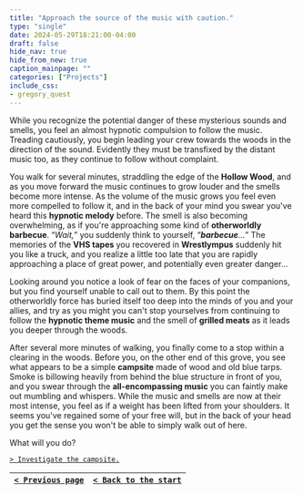 ```yaml
---
title: "Approach the source of the music with caution."
type: "single"
date: 2024-05-29T18:21:00-04:00
draft: false
hide_nav: true
hide_from_new: true
caption_mainpage: ""
categories: ["Projects"]
include_css:
- gregory_quest
---
```


While you recognize the potential danger of these mysterious sounds and smells, you feel an almost hypnotic compulsion to follow the music. Treading cautiously, you begin leading your crew towards the woods in the direction of the sound. Evidently they must be transfixed by the distant music too, as they continue to follow without complaint. 

You walk for several minutes, straddling the edge of the **Hollow Wood**, and as you move forward the music continues to grow louder and the smells become more intense. As the volume of the music grows you feel even more compelled to follow it, and in the back of your mind you swear you've heard this **hypnotic melody** before. The smell is also becoming overwhelming, as if you're approaching some kind of **otherworldly barbecue**. “*Wait,*” you suddenly think to yourself, “***barbecue**…*” The memories of the **VHS tapes** you recovered in **Wrestlympus** suddenly hit you like a truck, and you realize a little too late that you are rapidly approaching a place of great power, and potentially even greater danger…

Looking around you notice a look of fear on the faces of your companions, but you find yourself unable to call out to them. By this point the otherworldly force has buried itself too deep into the minds of you and your allies, and try as you might you can't stop yourselves from continuing to follow the **hypnotic theme music** and the smell of **grilled meats** as it leads you deeper through the woods. 

After several more minutes of walking, you finally come to a stop within a clearing in the woods. Before you, on the other end of this grove, you see what appears to be a simple **campsite** made of wood and old blue tarps. Smoke is billowing heavily from behind the blue structure in front of you, and you swear through the **all-encompassing music** you can faintly make out mumbling and whispers. While the music and smells are now at their most intense, you feel as if a weight has been lifted from your shoulders. It seems you've regained some of your free will, but in the back of your head you get the sense you won't be able to simply walk out of here.

What will you do? 

[``> Investigate the campsite.``](../116)

|[``< Previous page``](../114)|[``< Back to the start``](../)|
|---|---|